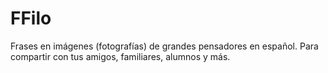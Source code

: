 # FFilo

Frases en imágenes (fotografías) de grandes pensadores en español. Para compartir con tus amigos, familiares, alumnos y más.
